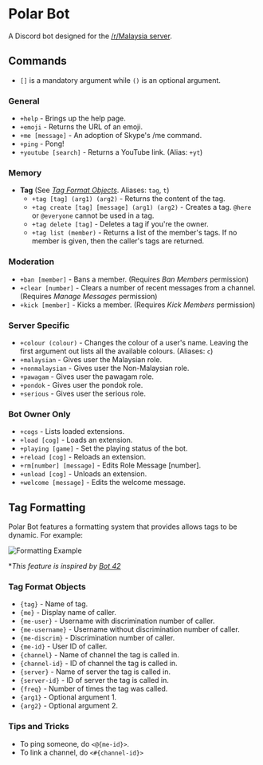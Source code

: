 # Polar Bot
A Discord bot designed for the [/r/Malaysia server](https://discord.gg/gCpJ9BF).

## Commands
* `[]` is a mandatory argument while `()` is an optional argument.

### General
* `+help` - Brings up the help page.
* `+emoji` - Returns the URL of an emoji.
* `+me [message]` - An adoption of Skype's /me command.
* `+ping` - Pong!
* `+youtube [search]` - Returns a YouTube link. (Alias: `+yt`)

### Memory
* **Tag** (See [*Tag Format Objects*](https://github.com/polar-rex/Polar-Bot#tag-formatting). Aliases: `tag`, `t`)
  * `+tag [tag] (arg1) (arg2)` - Returns the content of the tag.
  * `+tag create [tag] [message] (arg1) (arg2)` - Creates a tag. `@here` or `@everyone` cannot be used in a tag.
  * `+tag delete [tag]` - Deletes a tag if you're the owner.
  * `+tag list (member)` - Returns a list of the member's tags. If no member is given, then the caller's tags are returned.
  
### Moderation
* `+ban [member]` - Bans a member. (Requires *Ban Members* permission)
* `+clear [number]` - Clears a number of recent messages from a channel. (Requires *Manage Messages* permission)
* `+kick [member]` - Kicks a member. (Requires *Kick Members* permission)
  
### Server Specific
* `+colour (colour)` - Changes the colour of a user's name. Leaving the first argument out lists all the available colours. (Aliases: `c`)
* `+malaysian` - Gives user the Malaysian role.
* `+nonmalaysian` - Gives user the Non-Malaysian role.
* `+pawagam` - Gives user the pawagam role.
* `+pondok` - Gives user the pondok role.
* `+serious` - Gives user the serious role.

### Bot Owner Only
* `+cogs` - Lists loaded extensions.
* `+load [cog]` - Loads an extension.
* `+playing [game]` - Set the playing status of the bot.
* `+reload [cog]` - Reloads an extension.
* `+rm[number] [message]` - Edits Role Message [number].
* `+unload [cog]` - Unloads an extension.
* `+welcome [message]` - Edits the welcome message.

## Tag Formatting
Polar Bot features a formatting system that provides allows tags to be dynamic. For example:

![Formatting Example](https://i.imgur.com/g5oroJD.png)

**This feature is inspired by [Bot 42](https://fennekid.github.io/beta/yna.html)*

### Tag Format Objects
* `{tag}` - Name of tag.
* `{me}` - Display name of caller.
* `{me-user}` - Username with discrimination number of caller.
* `{me-username}` - Username without discrimination number of caller.
* `{me-discrim}` - Discrimination number of caller.
* `{me-id}` - User ID of caller.
* `{channel}` - Name of channel the tag is called in.
* `{channel-id}` - ID of channel the tag is called in.
* `{server}` - Name of server the tag is called in.
* `{server-id}` - ID of server the tag is called in.
* `{freq}` - Number of times the tag was called.
* `{arg1}` - Optional argument 1.
* `{arg2}` - Optional argument 2.

### Tips and Tricks
* To ping someone, do `<@{me-id}>`.
* To link a channel, do `<#{channel-id}>`